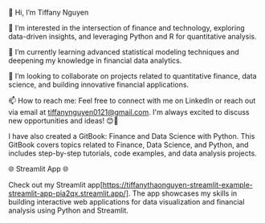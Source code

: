 👋 Hi, I’m Tiffany Nguyen

👀 I’m interested in the intersection of finance and technology, exploring data-driven insights, and leveraging Python and R for quantitative analysis.

🌱 I’m currently learning advanced statistical modeling techniques and deepening my knowledge in financial data analytics.

💞️ I’m looking to collaborate on projects related to quantitative finance, data science, and building innovative financial applications.

📫 How to reach me: Feel free to connect with me on LinkedIn or reach out via email at tiffanynguyen0121@gmail.com. I'm always excited to discuss new opportunities and ideas! 😊🚀

I have also created a GitBook: Finance and Data Science with Python. This GitBook covers topics related to Finance, Data Science, and Python, and includes step-by-step tutorials, code examples, and data analysis projects.

🌐 Streamlit App 🌐

Check out my Streamlit app[https://tiffanythaonguyen-streamlit-example-streamlit-app-pia2qx.streamlit.app/]. The app showcases my skills in building interactive web applications for data visualization and financial analysis using Python and Streamlit.
